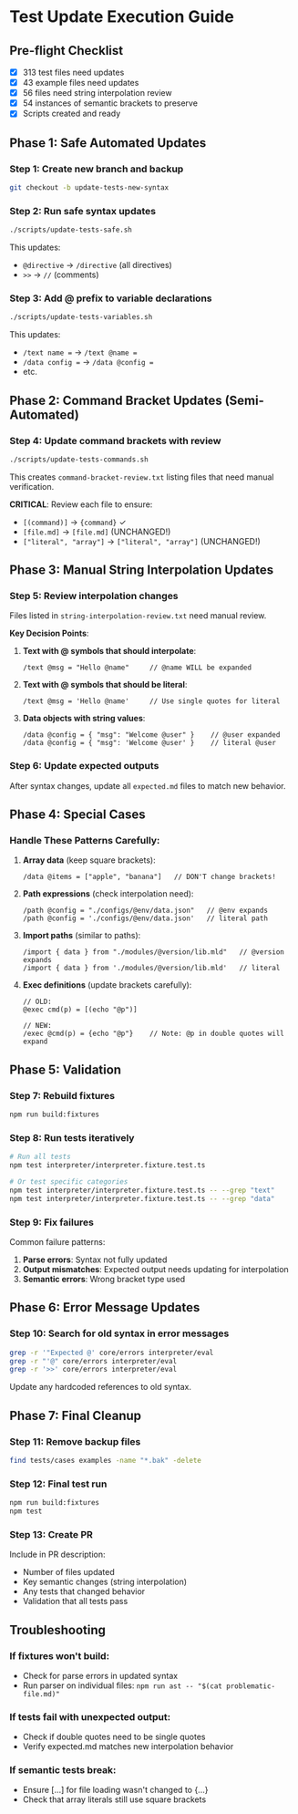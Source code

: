 # Test Update Execution Guide

## Pre-flight Checklist
- [x] 313 test files need updates
- [x] 43 example files need updates  
- [x] 56 files need string interpolation review
- [x] 54 instances of semantic brackets to preserve
- [x] Scripts created and ready

## Phase 1: Safe Automated Updates

### Step 1: Create new branch and backup
```bash
git checkout -b update-tests-new-syntax
```

### Step 2: Run safe syntax updates
```bash
./scripts/update-tests-safe.sh
```
This updates:
- `@directive` → `/directive` (all directives)
- `>>` → `//` (comments)

### Step 3: Add @ prefix to variable declarations
```bash
./scripts/update-tests-variables.sh
```
This updates:
- `/text name =` → `/text @name =`
- `/data config =` → `/data @config =`
- etc.

## Phase 2: Command Bracket Updates (Semi-Automated)

### Step 4: Update command brackets with review
```bash
./scripts/update-tests-commands.sh
```
This creates `command-bracket-review.txt` listing files that need manual verification.

**CRITICAL**: Review each file to ensure:
- `[(command)]` → `{command}` ✓
- `[file.md]` → `[file.md]` (UNCHANGED!)
- `["literal", "array"]` → `["literal", "array"]` (UNCHANGED!)

## Phase 3: Manual String Interpolation Updates

### Step 5: Review interpolation changes
Files listed in `string-interpolation-review.txt` need manual review.

**Key Decision Points**:
1. **Text with @ symbols that should interpolate**:
   ```mlld
   /text @msg = "Hello @name"     // @name WILL be expanded
   ```

2. **Text with @ symbols that should be literal**:
   ```mlld
   /text @msg = 'Hello @name'     // Use single quotes for literal
   ```

3. **Data objects with string values**:
   ```mlld
   /data @config = { "msg": "Welcome @user" }    // @user expanded
   /data @config = { "msg": 'Welcome @user' }    // literal @user
   ```

### Step 6: Update expected outputs
After syntax changes, update all `expected.md` files to match new behavior.

## Phase 4: Special Cases

### Handle These Patterns Carefully:

1. **Array data** (keep square brackets):
   ```mlld
   /data @items = ["apple", "banana"]   // DON'T change brackets!
   ```

2. **Path expressions** (check interpolation need):
   ```mlld
   /path @config = "./configs/@env/data.json"   // @env expands
   /path @config = './configs/@env/data.json'   // literal path
   ```

3. **Import paths** (similar to paths):
   ```mlld
   /import { data } from "./modules/@version/lib.mld"   // @version expands
   /import { data } from './modules/@version/lib.mld'   // literal
   ```

4. **Exec definitions** (update brackets carefully):
   ```mlld
   // OLD:
   @exec cmd(p) = [(echo "@p")]
   
   // NEW:
   /exec @cmd(p) = {echo "@p"}    // Note: @p in double quotes will expand
   ```

## Phase 5: Validation

### Step 7: Rebuild fixtures
```bash
npm run build:fixtures
```

### Step 8: Run tests iteratively
```bash
# Run all tests
npm test interpreter/interpreter.fixture.test.ts

# Or test specific categories
npm test interpreter/interpreter.fixture.test.ts -- --grep "text"
npm test interpreter/interpreter.fixture.test.ts -- --grep "data"
```

### Step 9: Fix failures
Common failure patterns:
1. **Parse errors**: Syntax not fully updated
2. **Output mismatches**: Expected output needs updating for interpolation
3. **Semantic errors**: Wrong bracket type used

## Phase 6: Error Message Updates

### Step 10: Search for old syntax in error messages
```bash
grep -r '"Expected @' core/errors interpreter/eval
grep -r "'@" core/errors interpreter/eval
grep -r '>>' core/errors interpreter/eval
```

Update any hardcoded references to old syntax.

## Phase 7: Final Cleanup

### Step 11: Remove backup files
```bash
find tests/cases examples -name "*.bak" -delete
```

### Step 12: Final test run
```bash
npm run build:fixtures
npm test
```

### Step 13: Create PR
Include in PR description:
- Number of files updated
- Key semantic changes (string interpolation)
- Any tests that changed behavior
- Validation that all tests pass

## Troubleshooting

### If fixtures won't build:
- Check for parse errors in updated syntax
- Run parser on individual files: `npm run ast -- "$(cat problematic-file.md)"`

### If tests fail with unexpected output:
- Check if double quotes need to be single quotes
- Verify expected.md matches new interpolation behavior

### If semantic tests break:
- Ensure [...] for file loading wasn't changed to {...}
- Check that array literals still use square brackets